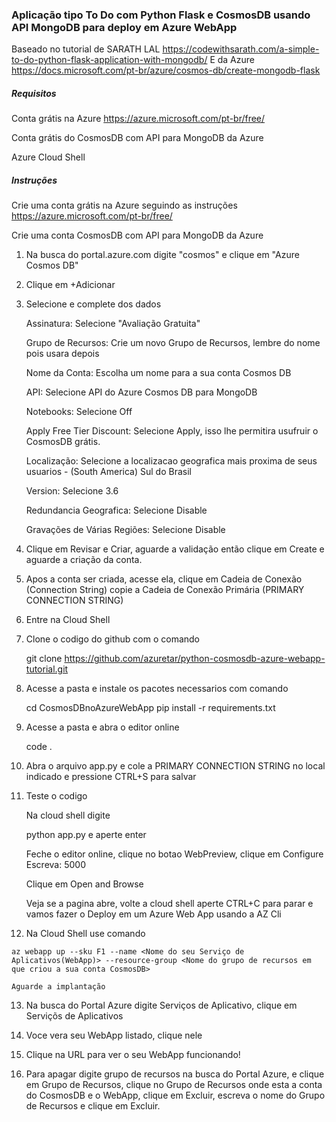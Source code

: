 ### Aplicação tipo To Do com Python Flask e CosmosDB usando API MongoDB para deploy em Azure WebApp

Baseado no tutorial de SARATH LAL https://codewithsarath.com/a-simple-to-do-python-flask-application-with-mongodb/
E da Azure https://docs.microsoft.com/pt-br/azure/cosmos-db/create-mongodb-flask

##### Requisitos

Conta grátis na Azure
https://azure.microsoft.com/pt-br/free/

Conta grátis do CosmosDB com API para MongoDB da Azure

Azure Cloud Shell


##### Instruções
Crie uma conta grátis na Azure seguindo as instruções
https://azure.microsoft.com/pt-br/free/

Crie uma conta CosmosDB com API para MongoDB da Azure

1. Na busca do portal.azure.com digite "cosmos" e clique em "Azure Cosmos DB"

2. Clique em +Adicionar

3. Selecione e complete dos dados

    Assinatura: Selecione "Avaliação Gratuita"
    
    Grupo de Recursos: Crie um novo Grupo de Recursos, lembre do nome pois usara depois

    Nome da Conta: Escolha um nome para a sua conta Cosmos DB

    API: Selecione API do Azure Cosmos DB para MongoDB

    Notebooks: Selecione Off

    Apply Free Tier Discount: Selecione Apply, isso lhe permitira usufruir o CosmosDB grátis.

    Localização: Selecione a localizacao geografica mais proxima de seus usuarios - (South America) Sul do Brasil

    Version: Selecione 3.6

    Redundancia Geografica: Selecione Disable

    Gravações de Várias Regiões: Selecione Disable

4. Clique em Revisar e Criar, aguarde a validação então clique em Create e aguarde a criação da conta.

5. Apos a conta ser criada, acesse ela, clique em Cadeia de Conexão (Connection String) copie a Cadeia de Conexão Primária (PRIMARY CONNECTION STRING)

6. Entre na Cloud Shell

7. Clone o codigo do github com o comando

    git clone https://github.com/azuretar/python-cosmosdb-azure-webapp-tutorial.git

8. Acesse a pasta e instale os pacotes necessarios com comando

    cd CosmosDBnoAzureWebApp
    pip install -r requirements.txt

9. Acesse a pasta e abra o editor online

    code .

10. Abra o arquivo app.py e cole a PRIMARY CONNECTION STRING no local indicado e pressione CTRL+S para salvar

11. Teste o codigo

    Na cloud shell digite

    python app.py
    e aperte enter

    Feche o editor online, clique no botao WebPreview, clique em Configure
    Escreva: 5000

    Clique em Open and Browse

    Veja se a pagina abre, volte a cloud shell aperte CTRL+C para parar e  vamos fazer o Deploy em um Azure Web App usando a AZ Cli

 12. Na Cloud Shell use comando

    az webapp up --sku F1 --name <Nome do seu Serviço de Aplicativos(WebApp)> --resource-group <Nome do grupo de recursos em que criou a sua conta CosmosDB>

    Aguarde a implantação

13. Na busca do Portal Azure digite Serviços de Aplicativo, clique em Serviçõs de Aplicativos

14. Voce vera seu WebApp listado, clique nele

15. Clique na URL para ver o seu WebApp funcionando!

16. Para apagar digite grupo de recursos na busca do Portal Azure, e clique em Grupo de Recursos, clique no Grupo de Recursos onde esta a conta do CosmosDB e o WebApp, clique em Excluir, escreva o nome do Grupo de Recursos e clique em Excluir.

